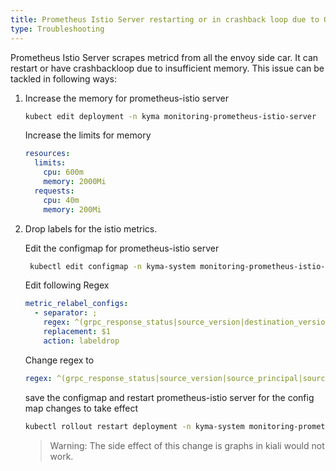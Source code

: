 ```yaml
---
title: Prometheus Istio Server restarting or in crashback loop due to OOM
type: Troubleshooting
---
```


Prometheus Istio Server scrapes metricd from all the envoy side car. It can restart or have crashbackloop due to insufficient memory. This issue can be tackled in following ways:

1. Increase the memory for prometheus-istio server
    ```bash
    kubect edit deployment -n kyma monitoring-prometheus-istio-server
    ```
    Increase the limits for memory
    ```yaml
    resources:
      limits:
        cpu: 600m
        memory: 2000Mi
      requests:
        cpu: 40m
        memory: 200Mi
    ```
2. Drop labels for the istio metrics.
    
   Edit the configmap for prometheus-istio server
   ```bash
    kubectl edit configmap -n kyma-system monitoring-prometheus-istio-server
    ```
    Edit following Regex
    ```yaml
    metric_relabel_configs:
      - separator: ;
        regex: ^(grpc_response_status|source_version|destination_version|source_app|destination_app)$
        replacement: $1
        action: labeldrop
    ```
    Change regex to
    ```yaml
    regex: ^(grpc_response_status|source_version|source_principal|source_app|response_flags|request_protocol|destination_version|destination_principal|destination_app|destination_canonical_service|destination_canonical_revision|source_canonical_revision|source_canonical_service)$
    ```
    save the configmap and restart prometheus-istio server for the config map changes to take effect
    ```bash
    kubectl rollout restart deployment -n kyma-system monitoring-prometheus-istio-server
    ```
    > Warning: The side effect of this change is graphs in kiali would not work.


